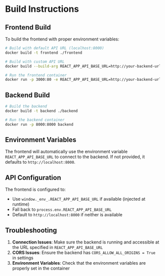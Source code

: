 # Build Instructions

## Frontend Build

To build the frontend with proper environment variables:

```bash
# Build with default API URL (localhost:8000)
docker build -t frontend ./frontend

# Build with custom API URL
docker build --build-arg REACT_APP_API_BASE_URL=http://your-backend-url:8000 -t frontend ./frontend

# Run the frontend container
docker run -p 3000:80 -e REACT_APP_API_BASE_URL=http://your-backend-url:8000 frontend
```

## Backend Build

```bash
# Build the backend
docker build -t backend ./backend

# Run the backend container
docker run -p 8000:8000 backend
```

## Environment Variables

The frontend will automatically use the environment variable `REACT_APP_API_BASE_URL` to connect to the backend. If not provided, it defaults to `http://localhost:8000`.

## API Configuration

The frontend is configured to:
- Use `window._env_.REACT_APP_API_BASE_URL` if available (injected at runtime)
- Fall back to `process.env.REACT_APP_API_BASE_URL` 
- Default to `http://localhost:8000` if neither is available

## Troubleshooting

1. **Connection Issues**: Make sure the backend is running and accessible at the URL specified in `REACT_APP_API_BASE_URL`
2. **CORS Issues**: Ensure the backend has `CORS_ALLOW_ALL_ORIGINS = True` in settings
3. **Environment Variables**: Check that the environment variables are properly set in the container
